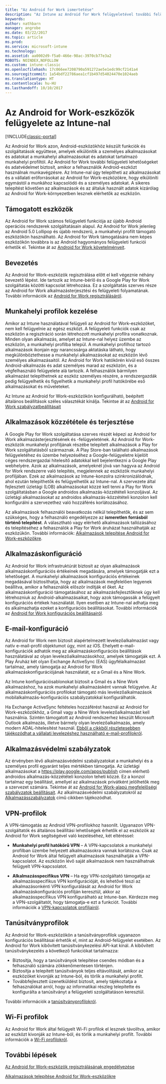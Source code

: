 ```yaml
---
title: "Az Android for Work ismertetése"
description: "Az Intune az Android for Work felügyeletével további felügyeleti lehetőségeket és adatvédelmet biztosít, amikor a felhasználók Android-eszközt használnak munkavégzésre."
keywords: 
author: nathbarn
manager: angrobe
ms.date: 03/22/2017
ms.topic: article
ms.prod: 
ms.service: microsoft-intune
ms.technology: 
ms.assetid: aa0002d9-f5a0-466e-98ac-3970cb77e3a2
ROBOTS: NOINDEX,NOFOLLOW
ms.custom: intune-classic
ms.openlocfilehash: 17c066ee7208790a591272ae5e1edc99cf2141a4
ms.sourcegitcommit: 1a54bdf22786aea1cf1b497d54024470e1024aeb
ms.translationtype: HT
ms.contentlocale: hu-HU
ms.lasthandoff: 10/10/2017
---
```

# <a name="manage-android-for-work-devices-with-intune"></a>Az Android for Work-eszközök felügyelete az Intune-nal

[!INCLUDE[classic-portal](../includes/classic-portal.md)]

Az Android for Work azon, Android-eszközökhöz készült funkciók és szolgáltatások együttese, amelyek elkülönítik a személyes alkalmazásokat és adatokat a munkahelyi alkalmazásokat és adatokat tartalmazó munkahelyi profiltól. Az Android for Work további felügyeleti lehetőségeket és adatvédelmet biztosít, amikor a felhasználók Android-eszközt használnak munkavégzésre. Az Intune-nal úgy telepítheti az alkalmazásokat és a vállalati erőforrásokat az Android for Work-eszközökre, hogy elkülöníti egymástól a munkához kapcsolódó és a személyes adatokat. A sikeres telepítést követően az alkalmazások és az általuk használt adatok kizárólag az Android for Work-környezetben lesznek elérhetők az eszközön.

## <a name="supported-devices"></a>Támogatott eszközök

Az Android for Work számos felügyeleti funkciója az újabb Android operációs rendszerek szolgáltatásain alapul. Az Android for Work jelenleg az Android 5.0 Lollipop és újabb rendszerű, a munkahelyi profilt támogató eszközökön használható. Az Android for Work támogatására nem képes eszközökön továbbra is az Android hagyományos felügyeleti funkciói érhetők el. Tekintse át az [Android for Work követelményeit](https://support.google.com/work/android/answer/6174145?hl=en&ref_topic=6151012).

## <a name="onboarding"></a>Bevezetés

Az Android for Work-eszközök regisztrálása előtt el kell végeznie néhány bevezető lépést. Ide tartozik az Intune-bérlő és a Google Play for Work szolgáltatás közötti kapcsolat létrehozása. Ez a szolgáltatás szerves része az Android for Work alkalmazásterjesztési és felügyeleti folyamatának. További információk az [Android for Work regisztrálásáról](/intune-classic/deploy-use/set-up-android-for-work).

## <a name="work-profile-management"></a>Munkahelyi profilok kezelése

Amikor az Intune használatával felügyeli az Android for Work-eszközöket, nem kell felügyelnie az egész eszközt. A felügyeleti funkciók csak az eszközön a regisztráció során létrehozott munkahelyi profilra vonatkoznak. Minden olyan alkalmazás, amelyet az Intune-nal helyez üzembe az eszközön, a munkahelyi profilba települ. A munkahelyi profilhoz tartozó alkalmazások ikonjain egy narancssárga aktatáska látható, hogy megkülönböztethesse a munkahelyi alkalmazásokat az eszközön lévő személyes alkalmazásaitól. Az Android for Work hatókörén kívül eső összes Android-alkalmazás és adat személyes marad az eszközön, és a végfelhasználó felügyelete alá tartozik. A felhasználók bármilyen alkalmazást telepíthetnek az eszköz személyes részére, a rendszergazdák pedig felügyelhetik és figyelhetik a munkahelyi profil hatókörébe eső alkalmazásokat és műveleteket.

Az Intune az Android for Work-eszközökön konfigurálható, beépített általános beállítások széles választékát kínálja. Tekintse át az [Android for Work szabályzatbeállításait](android-for-work-policy-settings-in-microsoft-intune.md)

## <a name="app-publishing-and-distribution"></a>Alkalmazások közzététele és terjesztése

A Google Play for Work szolgáltatása szerves részét képezi az Android for Work alkalmazásterjesztésének és -felügyeletének. Az Android for Work-eszközök munkahelyi profiljának részébe telepített alkalmazások a Play for Work szolgáltatásból származnak. A Play Store-ban található alkalmazások felügyeletéhez és üzembe helyezéséhez a Google-felügyeletre kijelölt céges rendszergazdai hitelesítő adatokkal kell bejelentkezni a Google Play webhelyére. Azok az alkalmazások, amelyeknél jóvá van hagyva az Android for Work rendszerre való telepítés, megjelennek az eszközök munkahelyi profiljában. Ezek az alkalmazások az Intune-konzolra szinkronizálódnak, ahol ezután telepíthetők és felügyelhetők az Intune-nal. A szervezete által fejlesztett üzletági (LOB) alkalmazásokat közzé kell tenni a Play for Work szolgáltatásban a Google androidos alkalmazás-közzétételi konzoljával. Az üzletági alkalmazásokat az androidos alkalmazás-közzétételi konzolon kell konfigurálni a szervezethez való hozzáférés korlátozásához.

Az alkalmazások felhasználói beavatkozás nélkül telepíthetők, és az sem szükséges, hogy a felhasználó engedélyezze az **ismeretlen forrásból történő telepítést**. A választható vagy elérhető alkalmazások tallózásához és telepítéséhez a felhasználók a Play for Work áruházat használhatják az eszközükön. További információk: [Alkalmazások telepítése Android for Work-eszközökre](/intune-classic/deploy-use/android-for-work-apps).

## <a name="app-configuration"></a>Alkalmazáskonfiguráció

Az Android for Work infrastruktúrát biztosít az olyan alkalmazások alkalmazáskonfigurációs értékeinek megadására, amelyek támogatják ezt a lehetőséget. A munkahelyi alkalmazások konfigurációs értékeinek megadásával biztosíthatja, hogy az alkalmazások megfelelően legyenek beállítva, amikor a felhasználók először indítják el őket. Az alkalmazáskonfiguráció támogatásához az alkalmazásfejlesztőknek úgy kell létrehozniuk az Android-alkalmazásaikat, hogy azok támogassák a felügyelt konfigurációs értékek használatát. Ilyen esetben az Intune-nal adhatja meg és alkalmazhatja ezeket a konfigurációs beállításokat. További információk az [Android for Work konfigurációs beállításairól](afw-app-configuration-policy.md).

## <a name="email-configuration"></a>E-mail-konfiguráció

Az Android for Work nem biztosít alapértelmezett levelezőalkalmazást vagy natív e-mail-profil objektumot úgy, mint az iOS. Ehelyett e-mail-konfigurációk adhatók meg az alkalmazáskonfigurációs beállítások használatával az olyan levelezőalkalmazásokhoz, amelyek támogatják ezt. A Play Áruház két olyan Exchange ActiveSync (EAS) ügyfélalkalmazást tartalmaz, amely támogatja az Android for Work alkalmazáskonfigurációjának használatát, ez a Gmail és a Nine Work.

Az Intune konfigurációsablonokat biztosít a Gmail és a Nine Work alkalmazáshoz, ha azok munkahelyi alkalmazásként vannak felügyelve. Az alkalmazáskonfigurációs profilokat támogató más levelezőalkalmazások mobilalkalmazás-konfigurációs szabályzatokkal konfigurálhatók.

Ha Exchange ActiveSync feltételes hozzáférést használ az Android for Work-eszközökhöz, a Gmail vagy a Nine Work levelezőalkalmazást kell használnia. Szintén támogatott az Android rendszerhez készült Microsoft Outlook alkalmazás, illetve bármely olyan levelezőalkalmazás, amely modern ADAL-hitelesítést használ. [Ebből a cikkből részletesebben tájékozódhat a vállalati levelezéshez használható e-mail-profilokról](configure-access-to-corporate-email-using-email-profiles-with-microsoft-intune.md).

## <a name="app-protection-policies"></a>Alkalmazásvédelmi szabályzatok

Az érvényben lévő alkalmazásvédelmi szabályzatokat a munkahelyi és a személyes profil egyaránt teljes mértékben támogatja. Az üzletági alkalmazásokat a https://play.google.com/apps/publish címen elérhető androidos alkalmazás-közzétételi konzolon teheti közzé. Ez a konzol tartalmaz egy beállítást, amellyel az alkalmazások privátként jelölhetők meg a szervezet számára. Tekintse át az [Android for Work-alapú megfelelőségi szabályzatok beállításait](afw-compliance-policy-settings-in-microsoft-intune.md). Az alkalmazásvédelmi szabályzatokról az [Alkalmazásszabályzatok](protect-app-data-using-mobile-app-management-policies-with-microsoft-intune.md) című cikkben tájékozódhat.

## <a name="vpn-profiles"></a>VPN-profilok

A VPN-támogatás az Android VPN-profilokhoz hasonlít. Ugyanazon VPN-szolgáltatók és általános beállítási lehetőségek érhetők el az eszközök az Android for Work segítségével való kezeléséhez, két eltéréssel:

-  **Munkahelyi profil hatókörű VPN** – A VPN-kapcsolatok a munkahelyi profilban üzembe helyezett alkalmazásokra vannak korlátozva. Csak az Android for Work által felügyelt alkalmazások használhatják a VPN-kapcsolatot. Az eszközön lévő saját alkalmazások nem használhatnak felügyelt VPN-kapcsolatot.

-  **Alkalmazásspecifikus VPN** – Ha egy VPN-szolgáltató támogatja az alkalmazásspecifikus VPN konfigurációját, és lehetővé teszi az alkalmazásonkénti VPN konfigurálását az Android for Work alkalmazáskonfigurációs profilján keresztül, akkor az alkalmazásspecifikus VPN konfigurálható az Intune-ban. Kérdezze meg a VPN-szolgáltatót, hogy támogatja-e ezt a funkciót. További információk a [VPN-kapcsolatok profiljairól](vpn-connections-in-microsoft-intune.md).

## <a name="certificate-profiles"></a>Tanúsítványprofilok

Az Android for Work-eszközökön a tanúsítványprofilok ugyanazon konfigurációs beállításai érhetők el, mint az Android-felügyelet esetében. Az Android for Work kibővített tanúsítványkezelési API-kat kínál. A kibővített tanúsítványkezelés a következő funkciókat tartalmazza:

- Biztosítja, hogy a tanúsítványok telepítése csendes módban és a felhasználó számára zökkenőmentesen történjen.
-  Biztosítja a telepített tanúsítványok teljes eltávolítását, amikor az eszközöket kivonják az Intune-ból, és törlik a munkahelyi profilt.
-  Továbbfejlesztett üzenetküldést biztosít, amely tájékoztatja a felhasználókat arról, hogy az informatikai részleg telepítette és konfigurálta a tanúsítványt a felügyeleti szolgáltatáson keresztül.

További információk a [tanúsítványprofilokról](secure-resource-access-with-certificate-profiles.md).

## <a name="wi-fi-profiles"></a>Wi-Fi profilok

Az Android for Work által felügyelt Wi-Fi profilok el lesznek távolítva, amikor az eszközt kivonják az Intune-ból, és törlik a munkahelyi profilt. További információk a [Wi-Fi profilokról](wi-fi-connections-in-microsoft-intune.md).

## <a name="next-steps"></a>További lépések
[Az Android for Work-eszközök regisztrálásának engedélyezése](/intune-classic/deploy-use/set-up-android-for-work)

[Alkalmazások telepítése Android for Work-eszközökre](/intune-classic/deploy-use/android-for-work-apps)
